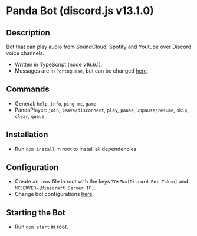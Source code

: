 # Panda Bot (discord.js v13.1.0)

## Description
Bot that can play audio from SoundCloud, Spotify and Youtube over Discord voice channels.
- Written in TypeScript (node v16.6.1).
- Messages are in `Portuguese`, but can be changed [here](https://github.com/joaompfonseca/panda-bot/blob/master/src/bot/commands/messages.ts).

## Commands
- General: `help`, `info`, `ping`, `mc`, `game`
- PandaPlayer: `join`, `leave/disconnect`, `play`, `pause`, `unpause/resume`, `skip`, `clear`, `queue`

## Installation
- Run `npm install` in root to install all dependencies.

## Configuration
- Create an `.env` file in root with the keys `TOKEN=[Discord Bot Token]` and `MCSERVER=[Minecraft Server IP]`.
- Change bot configurations [here](https://github.com/joaompfonseca/panda-bot/blob/master/src/bot/bot-config.ts).

## Starting the Bot
- Run `npm start` in root.
